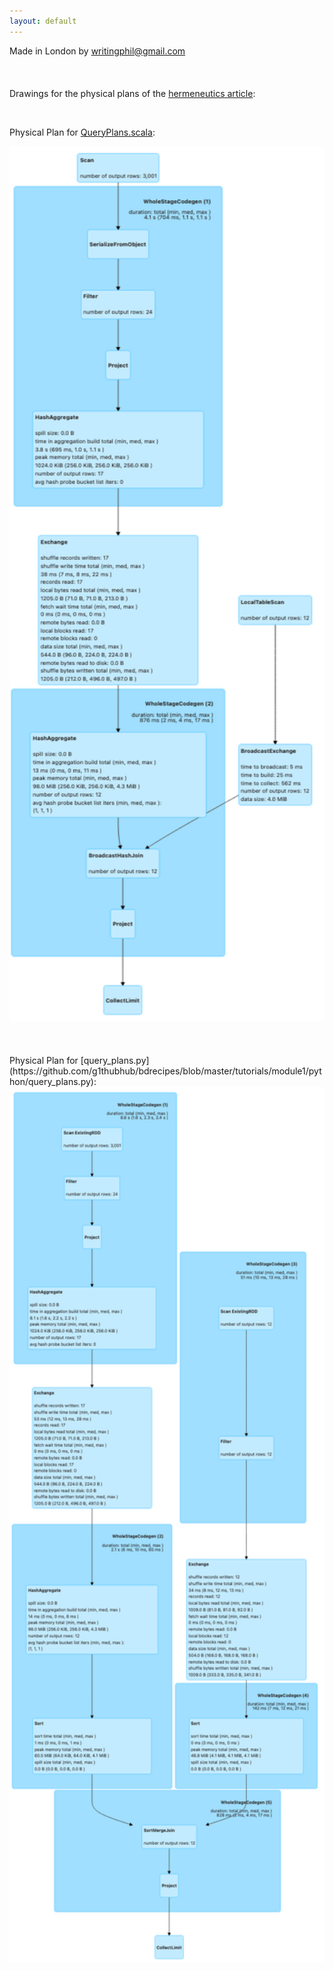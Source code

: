 ```yaml
---
layout: default
---
```


Made in London by writingphil@gmail.com
<br>
<br>
<br>
<br>
Drawings for the physical plans of the [hermeneutics article](https://g1thubhub.github.io/hermeneutics.html):

<br>

Physical Plan for [QueryPlans.scala](https://github.com/g1thubhub/bdrecipes/blob/master/tutorials/module1/scala/QueryPlans.scala):
<br>

<img src="images/SparkPhysicalPlan.png" width="600" height="1400"/>

<br>
<br>
<br>
<br>
Physical Plan for [query_plans.py](https://github.com/g1thubhub/bdrecipes/blob/master/tutorials/module1/python/query_plans.py):
<br>
<img src="images/PySparkPhysicalPlan.png" width="600" height="1400"/>
